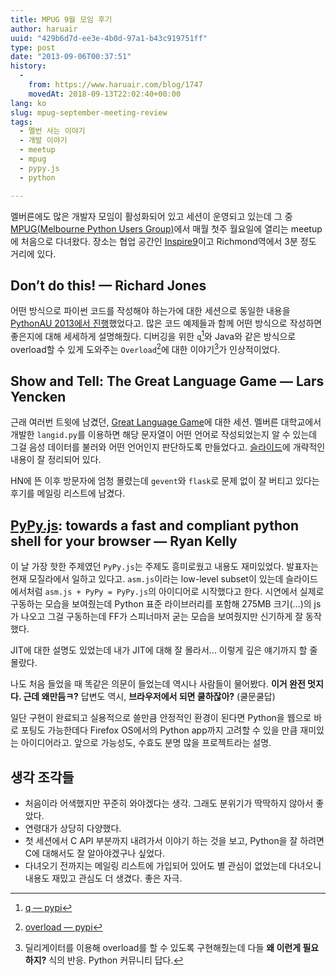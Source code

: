 ```yaml
---
title: MPUG 9월 모임 후기
author: haruair
uuid: "429b6d7d-ee3e-4b0d-97a1-b43c919751ff"
type: post
date: "2013-09-06T00:37:51"
history:
  - 
    from: https://www.haruair.com/blog/1747
    movedAt: 2018-09-13T22:02:40+00:00
lang: ko
slug: mpug-september-meeting-review
tags:
  - 멜번 사는 이야기
  - 개발 이야기
  - meetup
  - mpug
  - pypy.js
  - python

---
```

멜버른에도 많은 개발자 모임이 활성화되어 있고 세션이 운영되고 있는데 그 중 [MPUG(Melbourne Python Users Group)][1]에서 매월 첫주 월요일에 열리는 meetup에 처음으로 다녀왔다. 장소는 협업 공간인 [Inspire9][2]이고 Richmond역에서 3분 정도 거리에 있다.

## Don&#8217;t do this! &#8212; Richard Jones

어떤 방식으로 파이썬 코드를 작성해야 하는가에 대한 세션으로 동일한 내용을 [PythonAU 2013에서 진행][3]했었다고. 많은 코드 예제들과 함께 어떤 방식으로 작성하면 좋은지에 대해 세세하게 설명해줬다. 디버깅을 위한 `q`[^4]와 Java와 같은 방식으로 overload할 수 있게 도와주는 `Overload`[^5]에 대한 이야기[^6]가 인상적이었다.

## Show and Tell: The Great Language Game &#8212; Lars Yencken

근래 여러번 트윗에 남겼던, [Great Language Game][4]에 대한 세션. 멜버른 대학교에서 개발한 `langid.py`를 이용하면 해당 문자열이 어떤 언어로 작성되었는지 알 수 있는데 그걸 음성 데이터를 불러와 어떤 언어인지 판단하도록 만들었다고. [슬라이드][5]에 개략적인 내용이 잘 정리되어 있다.

HN에 뜬 이후 방문자에 엄청 몰렸는데 `gevent`와 `flask`로 문제 없이 잘 버티고 있다는 후기를 메일링 리스트에 남겼다.

## [PyPy.js][6]: towards a fast and compliant python shell for your browser &#8212; Ryan Kelly

이 날 가장 핫한 주제였던 `PyPy.js`는 주제도 흥미로웠고 내용도 재미있었다. 발표자는 현재 모질라에서 일하고 있다고. `asm.js`이라는 low-level subset이 있는데 슬라이드에서처럼 `asm.js + PyPy = PyPy.js`의 아이디어로 시작했다고 한다. 시연에서 실제로 구동하는 모습을 보여줬는데 Python 표준 라이브러리를 포함해 275MB 크기(&#8230;)의 js가 나오고 그걸 구동하는데 FF가 스피너마저 굳는 모습을 보여줬지만 신기하게 잘 동작했다.

JIT에 대한 설명도 있었는데 내가 JIT에 대해 잘 몰라서&#8230; 이렇게 깊은 얘기까지 할 줄 몰랐다.

나도 처음 들었을 때 똑같은 의문이 들었는데 역시나 사람들이 물어봤다. **이거 완전 멋지다. 근데 왜만듬ㅋ?** 답변도 역시, **브라우저에서 되면 쿨하잖아?** (쿨문쿨답)

일단 구현이 완료되고 실용적으로 쓸만큼 안정적인 환경이 된다면 Python을 웹으로 바로 포팅도 가능한데다 Firefox OS에서의 Python app까지 고려할 수 있을 만큼 재미있는 아이디어라고. 앞으로 가능성도, 수효도 분명 많을 프로젝트라는 설명.

## 생각 조각들

  * 처음이라 어색했지만 꾸준히 와야겠다는 생각. 그래도 분위기가 딱딱하지 않아서 좋았다.
  * 연령대가 상당히 다양했다.
  * 첫 세션에서 C API 부분까지 내려가서 이야기 하는 것을 보고, Python을 잘 하려면 C에 대해서도 잘 알아야겠구나 싶었다.
  * 다녀오기 전까지는 메일링 리스트에 가입되어 있어도 별 관심이 없었는데 다녀오니 내용도 재밌고 관심도 더 생겼다. 좋은 자극.

[^4]:    
    [q &#8212; pypi][7]

[^5]:    
    [overload &#8212; pypi][8]

[^6]:    
    딜리게이터를 이용해 overload를 할 수 있도록 구현해줬는데 다들 **왜 이런게 필요하지?** 식의 반응. Python 커뮤니티 답다.

 [1]: https://wiki.python.org/moin/MelbournePUG
 [2]: http://inspire9.com
 [3]: http://www.youtube.com/watch?v=H2yfXnUb1S4
 [4]: http://greatlanguagegame.com
 [5]: https://speakerdeck.com/larsyencken/the-great-language-game
 [6]: http://rfk.id.au/blog/entry/pypy-js-poc-jit/
 [7]: https://pypi.python.org/pypi/q
 [8]: https://pypi.python.org/pypi/overload